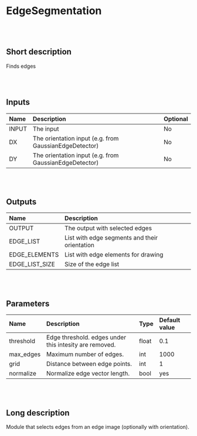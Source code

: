 # EdgeSegmentation


<br><br>
## Short description

Finds edges

<br><br>

## Inputs

|Name|Description|Optional|
|:----|:-----------|:-------|
|INPUT|The input|No|
|DX|The orientation input (e.g. from GaussianEdgeDetector)|No|
|DY|The orientation input (e.g. from GaussianEdgeDetector)|No|

<br><br>

## Outputs

|Name|Description|
|:----|:-----------|
|OUTPUT|The output with selected edges|
|EDGE_LIST|List with edge segments and their orientation|
|EDGE_ELEMENTS|List with edge elements for drawing|
|EDGE_LIST_SIZE|Size of the edge list|

<br><br>

## Parameters

|Name|Description|Type|Default value|
|:----|:-----------|:----|:-------------|
|threshold|Edge threshold. edges under this intesity are removed.|float|0.1|
|max_edges|Maximum number of edges.|int|1000|
|grid|Distance between edge points.|int|1|
|normalize|Normalize edge vector length.|bool|yes|

<br><br>
## Long description
Module that selects edges from an edge image (optionally with orientation).